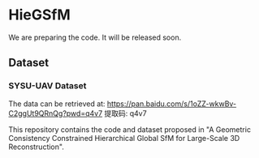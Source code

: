 # HieGSfM
We are preparing the code. It will be released soon.

## Dataset
### SYSU-UAV Dataset
The data can be retrieved at: https://pan.baidu.com/s/1oZZ-wkwBv-C2ggUt9QRnQg?pwd=q4v7 提取码: q4v7 

This repository contains the code and dataset proposed in "A Geometric Consistency Constrained Hierarchical Global SfM for Large-Scale 3D Reconstruction".
